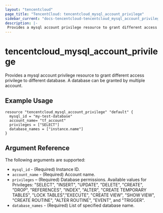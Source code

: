 ```yaml
---
layout: "tencentcloud"
page_title: "TencentCloud: tencentcloud_mysql_account_privilege"
sidebar_current: "docs-tencentcloud-tencentcloud_mysql_account_privilege"
description: |-
 Provides a mysql account privilege resource to grant different access privilege to different database. A database can be granted by multiple account.
---
```


# tencentcloud_mysql_account_privilege


Provides a mysql account privilege resource to grant different access privilege to different database. A database can be granted by multiple account.


## Example Usage


```hcl
resource "tencentcloud_mysql_account_privilege" "default" {
  mysql_id = "my-test-database"
  account_name= "tf_account"
  privileges = ["SELECT"]
  database_names = ["instance.name"]
}
```

## Argument Reference

The following arguments are supported:

- `mysql_id` - (Required) Instance ID. 
- `account_name` - (Required) Account name.
- `privileges` – (Required) Database permissions. Available values for Privileges: "SELECT", "INSERT", "UPDATE", "DELETE", "CREATE", "DROP", "REFERENCES", "INDEX", "ALTER", "CREATE TEMPORARY TABLES", "LOCK TABLES","EXECUTE", "CREATE VIEW", "SHOW VIEW", "CREATE ROUTINE", "ALTER ROUTINE", "EVENT", and "TRIGGER".
- `database_names` - (Required) List of specified database name.